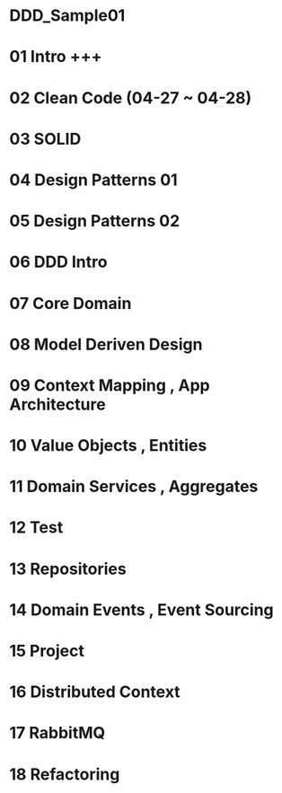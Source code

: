 # DDD_Sample01
  # 01	Intro +++
  # 02	Clean Code (04-27 ~ 04-28) 
  # 03	SOLID
  # 04	Design Patterns 01
  # 05	Design Patterns 02
  # 06	DDD Intro
  # 07	Core Domain
  # 08	Model Deriven Design
  # 09	Context Mapping , App Architecture
  # 10	Value Objects , Entities
  # 11	Domain Services , Aggregates
  # 12	Test
  # 13	Repositories
  # 14	Domain Events , Event Sourcing
  # 15	Project
  # 16	Distributed Context
  # 17	RabbitMQ
  # 18	Refactoring
